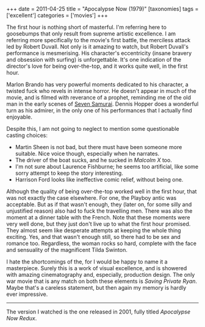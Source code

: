 +++
date = 2011-04-25
title = "Apocalypse Now (1979)"
[taxonomies]
tags = ['excellent']
categories = ['movies']
+++

The first hour is nothing short of masterful. I'm referring here to
goosebumps that only result from supreme artistic excellence. I am
referring more specifically to the movie's first battle, the merciless
attack led by Robert Duvall. Not only is it amazing to watch, but Robert
Duvall's performance is mesmerising. His character's eccentricity
(insane bravery and obsession with surfing) is unforgettable. It's one
indication of the director's love for being over-the-top, and it works
quite well, in the first hour.

Marlon Brando has very powerful moments dedicated to his character, a
twisted fuck who revels in intense horror. He doesn't appear in much of
the movie, and is filmed with reverance of a prophet, reminding me of
the old man in the early scenes of [Seven Samurai]. Dennis Hopper does a
wonderful turn as his admirer, in the only one of his performances that
I actually find enjoyable.

Despite this, I am not going to neglect to mention some questionable
casting choices:

-   Martin Sheen is not bad, but there must have been someone more
    suitable. Nice voice though, especially when he narrates.
-   The driver of the boat sucks, and he sucked in *Malcolm X* too.
-   I'm not sure about Laurence Fishburne; he seems too artificial,
    like some sorry attempt to keep the story interesting.
-   Harrison Ford looks like ineffective comic relief, without being
    one.

Although the quality of being over-the-top worked well in the first
hour, that was not exactly the case elsewhere. For one, the Playboy
antic was acceptable. But as if that wasn't enough, they (later on, for
some silly and unjustified reason) also had to fuck the travelling men.
There was also the moment at a dinner table with the French. Note that
these moments were very well done, but they just don't live up to what
the first hour promised. They almost seem like desperate attempts at
keeping the whole thing exciting. Yes, and that wasn't enough still, so
there had to be sex and romance too. Regardless, the woman rocks so hard,
complete with the face and sensuality of the magnificent Tilda Swinton.

I hate the shortcomings of the, for I would be happy to name it a
masterpiece. Surely this is a work of visual excellence, and is showered
with amazing cinematography and, especially, production design. The only
war movie that is any match on both these elements is *Saving Private
Ryan*. Maybe that's a careless statement, but then again my memory is
hardly ever impressive.

---

The version I watched is the one released in 2001, fully titled
*Apocalypse Now Redux*.

  [Seven Samurai]: @/seven-samurai-1954.md

